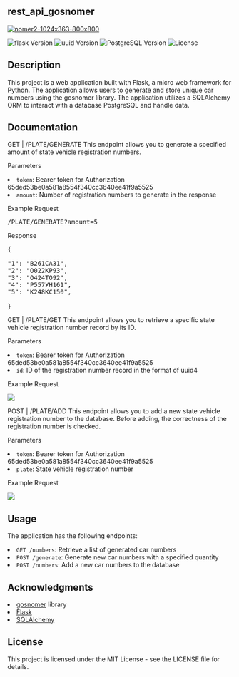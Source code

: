 
## rest_api_gosnomer


<p align="left">
     <a href="https://ibb.co/Bwn5LDD"><img src="https://i.ibb.co/Bwn5LDD/nomer2-1024x363-800x800.png" alt="nomer2-1024x363-800x800" border="0"></a>
</p>

<p align="left">
   <img src="https://img.shields.io/badge/flask-2.2.2-blueviolet" alt="flask Version" >
   <img src="https://img.shields.io/badge/uuid-1.30-blue" alt="uuid Version">
   <img src="https://img.shields.io/badge/PostgreSQL-14-orange" alt="PostgreSQL Version">
   <img src="https://img.shields.io/badge/LICENSE-MIT-brightgreen" alt="License">
</p>

## Description

This project is a web application built with Flask, a micro web framework for Python. The application allows users to generate and store unique car numbers using the gosnomer library. The application utilizes a SQLAlchemy ORM to interact with a database PostgreSQL and handle data.

## Documentation

GET | /PLATE/GENERATE
This endpoint allows you to generate a specified amount of state vehicle registration numbers.

Parameters
<li><code>token</code>: Bearer token for Authorization 65ded53be0a581a8554f340cc3640ee41f9a5525</li>
<li><code>amount</code>: Number of registration numbers to generate in the response</li>

Example Request

<pre>
<span class="key">/PLATE/GENERATE?amount=5</span>
</pre>

Response

<pre>
<span class="key">{</span>
<span class="key"> </span>
<span class="key">"1"</span>: <span class="value">"В261СА31"</span>,
<span class="key">"2"</span>: <span class="value">"О022КР93"</span>,
<span class="key">"3"</span>: <span class="value">"О424ТО92"</span>,
<span class="key">"4"</span>: <span class="value">"Р557УН161"</span>,
<span class="key">"5"</span>: <span class="value">"К248КС150"</span>,
<span class="key"> </span>
<span class="key">}</span>
</pre>
GET | /PLATE/GET
This endpoint allows you to retrieve a specific state vehicle registration number record by its ID.

Parameters
<li><code>token</code>: Bearer token for Authorization 65ded53be0a581a8554f340cc3640ee41f9a5525</li</li>
<li><code>id</code>: ID of the registration number record in the format of uuid4</li>

Example Request

<p align="left">
      <img src="https://skr.sh/i/280123/fvQPV0WU.jpg?download=1&name=%D0%A1%D0%BA%D1%80%D0%B8%D0%BD%D1%88%D0%BE%D1%82%2028-01-2023%2015:44:45.jpg">
</p>

POST | /PLATE/ADD
This endpoint allows you to add a new state vehicle registration number to the database.
Before adding, the correctness of the registration number is checked.

Parameters
<li><code>token</code>: Bearer token for Authorization 65ded53be0a581a8554f340cc3640ee41f9a5525</li>
<li><code>plate</code>: State vehicle registration number</li>

Example Request
<p align="left">
      <img src="https://skr.sh/i/280123/E4RquaMQ.jpg?download=1&name=%D0%A1%D0%BA%D1%80%D0%B8%D0%BD%D1%88%D0%BE%D1%82%2028-01-2023%2015:51:54.jpg">
</p>

## Usage

The application has the following endpoints:

<li><code>GET /numbers</code>: Retrieve a list of generated car numbers</li>
<li><code>POST /generate</code>: Generate new car numbers with a specified quantity</li>
<li><code>POST /numbers</code>: Add a new car numbers to the database</li>


## Acknowledgments

<li><a href="https://pypi.org/project/gosnomer/" target="_new">gosnomer</a> library</li>
<li><a href="https://flask.palletsprojects.com/" target="_new">Flask</a></li>
<li><a href="https://www.sqlalchemy.org/" target="_new">SQLAlchemy</a></li>

## License

This project is licensed under the MIT License - see the LICENSE file for details.
